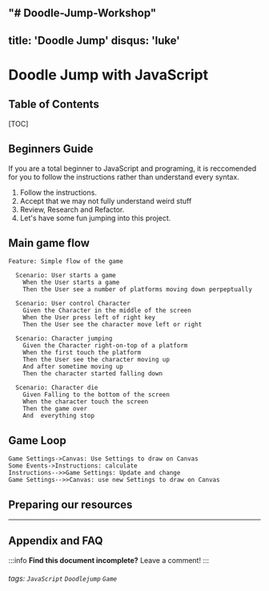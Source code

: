 "# Doodle-Jump-Workshop" 
---
title: 'Doodle Jump'
disqus: 'luke'
---

Doodle Jump with JavaScript
===

## Table of Contents

[TOC]

## Beginners Guide

If you are a total beginner to JavaScript and programing, it is reccomended for you to follow the instructions rather than understand every syntax. 

1. Follow the instructions.
2. Accept that we may not fully understand weird stuff
3. Review, Research and Refactor.
4. Let's have some fun jumping into this project.

Main game flow
---

```gherkin=
Feature: Simple flow of the game
  
  Scenario: User starts a game
    When the User starts a game
    Then the User see a number of platforms moving down perpeptually
    
  Scenario: User control Character
    Given the Character in the middle of the screen
    When the User press left of right key
    Then the User see the character move left or right
    
  Scenario: Character jumping
    Given the Character right-on-top of a platform
    When the first touch the platform
    Then the User see the character moving up 
    And after sometime moving up
    Then the character started falling down
    
  Scenario: Character die
    Given Falling to the bottom of the screen
    When the character touch the screen
    Then the game over 
    And  everything stop
```

Game Loop
---
```sequence
Game Settings->Canvas: Use Settings to draw on Canvas
Some Events->Instructions: calculate
Instructions-->>Game Settings: Update and change
Game Settings-->>Canvas: use new Settings to draw on Canvas

```
## Preparing our resources
---

## Appendix and FAQ
:::info
**Find this document incomplete?** Leave a comment!
:::

###### tags: `JavaScript` `Doodlejump` `Game` 
